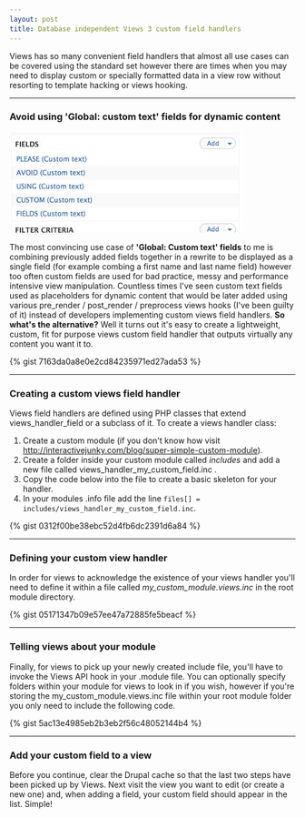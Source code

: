 ```yaml
---
layout: post
title: Database independent Views 3 custom field handlers
---
```


Views has so many convenient field handlers that almost all use cases can be covered using the standard set however there are times when you may need to display custom or specially formatted data in a view row without resorting to template hacking or views hooking.

--- 

### Avoid using 'Global: custom text' fields for dynamic content

![](/images/views-avoidcustomfields_0.jpg)

The most convincing use case of **'Global: Custom text' fields** to me is combining previously added fields together in a rewrite to be displayed as a single field (for example combing a first name and last name field) however too often custom fields are used for bad practice, messy and performance intensive view manipulation. Countless times I've seen custom text fields used as placeholders for dynamic content that would be later added using various pre_render / post_render / preprocess views hooks (I've been guilty of it) instead of developers implementing custom views field handlers. **So what's the alternative?** Well it turns out it's easy to create a lightweight, custom, fit for purpose views custom field handler that outputs virtually any content you want it to.

{% gist 7163da0a8e0e2cd84235971ed27ada53 %}

--- 

### Creating a custom views field handler

Views field handlers are defined using PHP classes that extend views_handler_field or a subclass of it. To create a views handler class:

1. Create a custom module (if you don't know how visit <http://interactivejunky.com/blog/super-simple-custom-module>).
1. Create a folder inside your custom module called *includes* and add a new file called views_handler_my_custom_field.inc .
1. Copy the code below into the file to create a basic skeleton for your handler.
1. In your modules .info file add the line `files[] = includes/views_handler_my_custom_field.inc`.

{% gist 0312f00be38ebc52d4fb6dc2391d6a84 %}

--- 

### Defining your custom view handler
In order for views to acknowledge the existence of your views handler you'll need to define it within a file called *my_custom_module.views.inc* in the root module directory.

{% gist 05171347b09e57ee47a72885fe5beacf %}

--- 

### Telling views about your module
Finally, for views to pick up your newly created include file, you'll have to invoke the Views API hook in your .module file. You can optionally specify folders within your module for views to look in if you wish, however if you're storing the my_custom_module.views.inc file within your root module folder you only need to include the following code.

{% gist 5ac13e4985eb2b3eb2f56c48052144b4 %}

--- 

### Add your custom field to a view
Before you continue, clear the Drupal cache so that the last two steps have been picked up by Views. Next visit the view you want to edit (or create a new one) and, when adding a field, your custom field should appear in the list. Simple!
